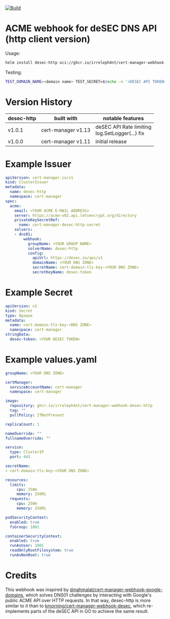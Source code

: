 [![Build](https://github.com/irreleph4nt/cert-manager-webhook-desec-http/actions/workflows/publish.yml/badge.svg)](https://github.com/irreleph4nt/cert-manager-webhook-desec-http/actions/workflows/publish.yml)

# ACME webhook for deSEC DNS API (http client version)
Usage:
```bash
helm install desec-http oci://ghcr.io/irreleph4nt/cert-manager-webhook-desec-http -f values.yaml -n cert-manager
```

Testing:
```bash
TEST_DOMAIN_NAME=<domain name> TEST_SECRET=$(echo -n '<DESEC API TOKEN>' | base64) make test
```

# Version History
| desec-http    | built with          | notable features         |
| ------------- | ------------------- | ------------------------ |
| v1.0.1        | cert-manager v1.13  | deSEC API Rate limiting<br>log.SetLogger(...) fix  |
| v1.0.0        | cert-manager v1.11  | initial release          |

# Example Issuer
```yaml
apiVersion: cert-manager.io/v1
kind: ClusterIssuer
metadata:
  name: desec-http
  namespace: cert-manager
spec:
  acme:
    email: <YOUR ACME E-MAIL ADDRESS>
    server: https://acme-v02.api.letsencrypt.org/directory
    privateKeySecretRef:
      name: cert-manager-desec-http-secret
    solvers:
    - dns01:
        webhook:
          groupName: <YOUR GROUP NAME>
          solverName: desec-http
          config:
            apiUrl: https://desec.io/api/v1
            domainName: <YOUR DNS ZONE>
            secretName: cert-domain-tls-key-<YOUR DNS ZONE>
            secretKeyName: desec-token
```

# Example Secret
```yaml
apiVersion: v1
kind: Secret
type: Opaque
metadata:
  name: cert-domain-tls-key-<DNS ZONE>
  namespace: cert-manager
stringData:
  desec-token: <YOUR DESEC TOKEN>
```

# Example values.yaml
```yaml
groupName: <YOUR DNS ZONE>

certManager:
  serviceAccountName: cert-manager
  namespace: cert-manager

image:
  repository: ghcr.io/irreleph4nt/cert-manager-webhook-desec-http
  tag: ""
  pullPolicy: IfNotPresent

replicaCount: 1

nameOverride: ""
fullnameOverride: ""

service:
  type: ClusterIP
  port: 443

secretName:
- cert-domain-tls-key-<YOUR DNS ZONE>

resources:
  limits:
     cpu: 250m
     memory: 256Mi
  requests:
     cpu: 250m
     memory: 256Mi

podSecurityContext:
  enabled: true
  fsGroup: 1001

containerSecurityContext:
  enabled: true
  runAsUser: 1001
  readOnlyRootFilesystem: true
  runAsNonRoot: true
```

# Credits
This webhook was inspired by [dmahmalat/cert-manager-webhook-google-domains](https://github.com/dmahmalat/cert-manager-webhook-google-domains), which solves DNS01 challenges
by interacting with Google's public ACME API over HTTP requests. In that way, desec-http is more similar to it than to [kmorning/cert-manager-webhook-desec](https://github.com/kmorning/cert-manager-webhook-desec), which re-implements parts of the deSEC API in GO to achieve the same result.
